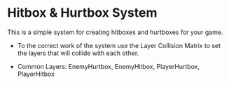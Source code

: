 ﻿
Hitbox & Hurtbox System
======================

This is a simple system for creating hitboxes and hurtboxes for your game. 

- To the correct work of the system use the Layer Collision Matrix to set the layers that will collide with each other.

- Common Layers: EnemyHurtbox, EnemyHitbox, PlayerHurtbox, PlayerHitbox